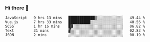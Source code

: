### Hi there 👋
<!--START_SECTION:waka-->
```text
JavaScript   9 hrs 13 mins   ████████████▒░░░░░░░░░░░░   49.44 % 
Vue.js       7 hrs 33 mins   ██████████░░░░░░░░░░░░░░░   40.56 % 
SCSS         1 hr 16 mins    █▓░░░░░░░░░░░░░░░░░░░░░░░   06.82 % 
Text         31 mins         ▓░░░░░░░░░░░░░░░░░░░░░░░░   02.83 % 
JSON         2 mins          ░░░░░░░░░░░░░░░░░░░░░░░░░   00.19 % 
```
<!--END_SECTION:waka-->

<!--
**lxd0619/lxd0619** is a ✨ _special_ ✨ repository because its `README.md` (this file) appears on your GitHub profile.

Here are some ideas to get you started:

- 🔭 I’m currently working on ...
- 🌱 I’m currently learning ...
- 👯 I’m looking to collaborate on ...
- 🤔 I’m looking for help with ...
- 💬 Ask me about ...
- 📫 How to reach me: ...
- 😄 Pronouns: ...
- ⚡ Fun fact: ...
-->

